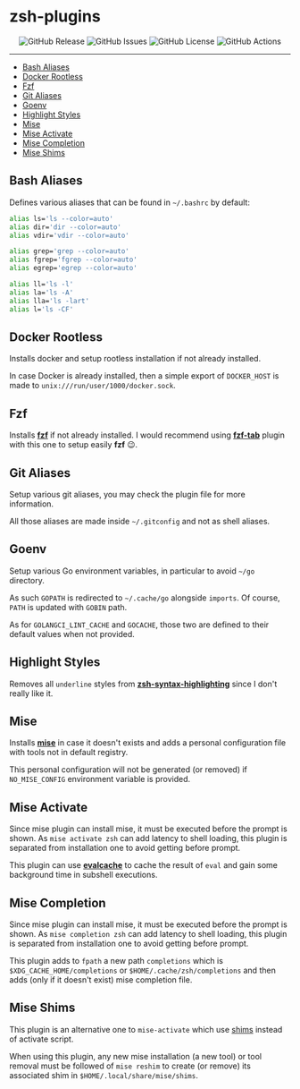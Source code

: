 # zsh-plugins <!-- omit in toc -->

<p align="center">
  <img alt="GitHub Release" src="https://img.shields.io/github/v/release/kilianpaquier/zsh-plugins?include_prereleases&sort=semver&style=for-the-badge">
  <img alt="GitHub Issues" src="https://img.shields.io/github/issues-raw/kilianpaquier/zsh-plugins?style=for-the-badge">
  <img alt="GitHub License" src="https://img.shields.io/github/license/kilianpaquier/zsh-plugins?style=for-the-badge">
  <img alt="GitHub Actions" src="https://img.shields.io/github/actions/workflow/status/kilianpaquier/zsh-plugins/integration.yml?style=for-the-badge">
</p>

---

- [Bash Aliases](#bash-aliases)
- [Docker Rootless](#docker-rootless)
- [Fzf](#fzf)
- [Git Aliases](#git-aliases)
- [Goenv](#goenv)
- [Highlight Styles](#highlight-styles)
- [Mise](#mise)
- [Mise Activate](#mise-activate)
- [Mise Completion](#mise-completion)
- [Mise Shims](#mise-shims)

## Bash Aliases

Defines various aliases that can be found in `~/.bashrc` by default:

```sh
alias ls='ls --color=auto'
alias dir='dir --color=auto'
alias vdir='vdir --color=auto'

alias grep='grep --color=auto'
alias fgrep='fgrep --color=auto'
alias egrep='egrep --color=auto'

alias ll='ls -l'
alias la='ls -A'
alias lla='ls -lart'
alias l='ls -CF'
```

## Docker Rootless

Installs docker and setup rootless installation if not already installed.

In case Docker is already installed, then a simple export of `DOCKER_HOST` is made to `unix:///run/user/1000/docker.sock`.

## Fzf

Installs [**fzf**](https://github.com/junegunn/fzf) if not already installed.
I would recommend using [**fzf-tab**](https://github.com/Aloxaf/fzf-tab) plugin with this one to setup easily **fzf** 😉.

## Git Aliases

Setup various git aliases, you may check the plugin file for more information.

All those aliases are made inside `~/.gitconfig` and not as shell aliases.

## Goenv

Setup various Go environment variables, in particular to avoid `~/go` directory.

As such `GOPATH` is redirected to `~/.cache/go` alongside `imports`. Of course, `PATH` is updated with `GOBIN` path.

As for `GOLANGCI_LINT_CACHE` and `GOCACHE`, those two are defined to their default values when not provided.

## Highlight Styles

Removes all `underline` styles from [**zsh-syntax-highlighting**](https://github.com/zsh-users/zsh-syntax-highlighting) since I don't really like it.

## Mise

Installs [**mise**](https://mise.jdx.dev/) in case it doesn't exists
and adds a personal configuration file with tools not in default registry.

This personal configuration will not be generated (or removed) if `NO_MISE_CONFIG` environment variable is provided.

## Mise Activate

Since mise plugin can install mise, it must be executed before the prompt is shown.
As `mise activate zsh` can add latency to shell loading, this plugin is separated from installation one to avoid getting before prompt.

This plugin can use [**evalcache**](https://github.com/mroth/evalcache) to cache the result of `eval`
and gain some background time in subshell executions.

## Mise Completion

Since mise plugin can install mise, it must be executed before the prompt is shown.
As `mise completion zsh` can add latency to shell loading, this plugin is separated from installation one to avoid getting before prompt.

This plugin adds to `fpath` a new path `completions` which is `$XDG_CACHE_HOME/completions` or `$HOME/.cache/zsh/completions`
and then adds (only if it doesn't exist) mise completion file.

## Mise Shims

This plugin is an alternative one to `mise-activate` which use [shims](https://mise.jdx.dev/dev-tools/shims.html#shims-vs-path) instead of activate script.

When using this plugin, any new mise installation (a new tool) or tool removal must be followed of `mise reshim`
to create (or remove) its associated shim in `$HOME/.local/share/mise/shims`.
